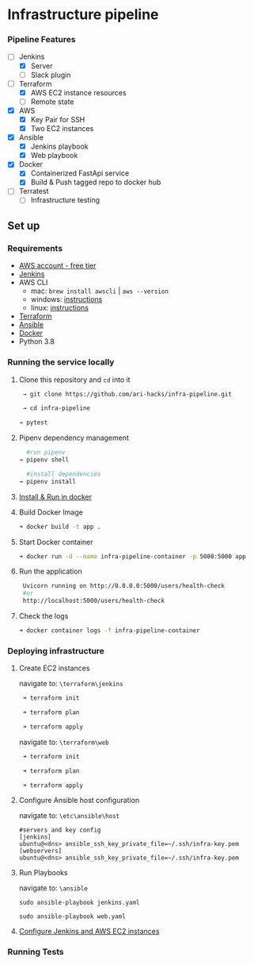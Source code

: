 # Infrastructure pipeline

### Pipeline Features
- [ ] Jenkins 
  - [x] Server
  - [ ] Slack plugin 
- [ ] Terraform 
  - [x] AWS EC2 instance resources 
  - [ ] Remote state 
- [x] AWS
  - [x] Key Pair for SSH
  - [x] Two EC2 instances
- [x] Ansible 
  - [x] Jenkins playbook
  - [x] Web playbook 
- [x] Docker
  - [x] Containerized FastApi service 
  - [x] Build & Push tagged repo to docker hub
- [ ] Terratest
  - [ ] Infrastructure testing 

## Set up

### Requirements
- [AWS account - free tier](https://aws.amazon.com/free/?all-free-tier.sort-by=item.additionalFields.SortRank&all-free-tier.sort-order=asc)
- [Jenkins](https://www.jenkins.io/)
- AWS CLI
  - mac: `brew install awscli` | `aws --version`
  - windows: [instructions](https://docs.aws.amazon.com/cli/latest/userguide/install-cliv2-windows.html)
  - linux: [instructions](https://docs.aws.amazon.com/cli/latest/userguide/install-cliv2-linux.html)
- [Terraform](https://learn.hashicorp.com/terraform/getting-started/install.html)
- [Ansible](https://docs.ansible.com/ansible/latest/installation_guide/intro_installation.html)
- [Docker](https://docs.docker.com/desktop/)
- Python 3.8

### Running the service locally 

1. Clone this repository and `cd` into it 
   ```BASH
    → git clone https://github.com/ari-hacks/infra-pipeline.git

    → cd infra-pipeline
    ```

    ```BASH 
    → pytest
    ```
2. Pipenv dependency management 
   
    ```BASH
      #run pipenv 
    → pipenv shell
    ```
    ```BASH
      #install dependencies  
    → pipenv install
    ```
3. [Install & Run in docker](https://hub.docker.com/) 
4. Build Docker Image 
    ```bash
    ➜ docker build -t app .
    ```
5. Start Docker container 
    ```bash
    ➜ docker run -d --name infra-pipeline-container -p 5000:5000 app
    ```
6. Run the application
   ```bash 
    Uvicorn running on http://0.0.0.0:5000/users/health-check 
    #or 
    http://localhost:5000/users/health-check
   ```
7. Check the logs 
   ```bash 
   ➜ docker container logs -f infra-pipeline-container
   ```

### Deploying infrastructure

1. Create EC2 instances 
   
   navigate to: `\terraform\jenkins`

   ```BASH
    ➜ terraform init

    ➜ terraform plan

    ➜ terraform apply
   ```

   navigate to: `\terraform\web`

   ```BASH
    ➜ terraform init

    ➜ terraform plan

    ➜ terraform apply
   ```
2. Configure Ansible host configuration 
   
   navigate to: `\etc\ansible\host`

   ```INIT
   #servers and key config
   [jenkins]
   ubuntu@<dns> ansible_ssh_key_private_file=~/.ssh/infra-key.pem
   [webservers]
   ubuntu@<dns> ansible_ssh_key_private_file=~/.ssh/infra-key.pem 
   ```
3. Run Playbooks
   
   navigate to: `\ansible`

   `sudo ansible-playbook jenkins.yaml`

   `sudo ansible-playbook web.yaml`

4. [Configure Jenkins and AWS EC2 instances]()


### Running Tests